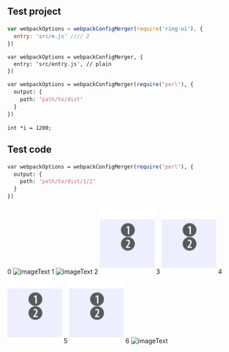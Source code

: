 ## Test project

``` javascript
var webpackOptions = webpackConfigMerger(require('ring-ui'), {
  entry: 'src/e.js' //// 2
})
```

```
var webpackOptions = webpackConfigMerger, {
  entry: 'src/entry.js', // plain
})
```

``` perl
var webpackOptions = webpackConfigMerger(require('perl'), {
  output: {
    path: 'path/to/dist'
  }
})
```

``` clike
int *i = 1200;
```

## Test code

``` perl
var webpackOptions = webpackConfigMerger(require('perl'), {
  output: {
    path: 'path/to/dist/1/2'
  }
})
```

0
![imageText](~download/test-repo:ca63bff15776646b848f7f9dfea681e368f29564:test.png)
1
![imageText](/~download/test-repo:ca63bff15776646b848f7f9dfea681e368f29564:test.png)
2
![imageText](test.png)
3
![imageText](/test.png)
4
![imageText](/images10/test.png)
5
![imageText](images10/content/test.png)
6
![imageText](https://www.jetbrains.com/help/img/upsource/2017.1/up_some_image.png)
